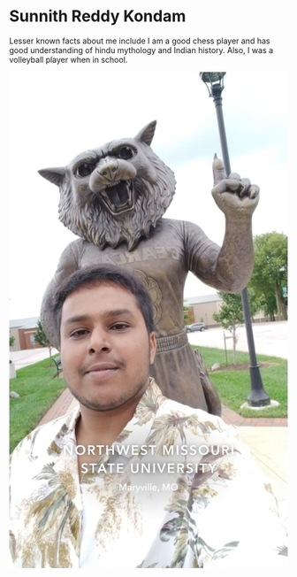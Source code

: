 # Sunnith Reddy Kondam

Lesser known facts about me include I am a good chess player and has good understanding of hindu mythology and Indian history. Also, I was a volleyball player when in school.

![Sunnith](sunnith.jpeg)